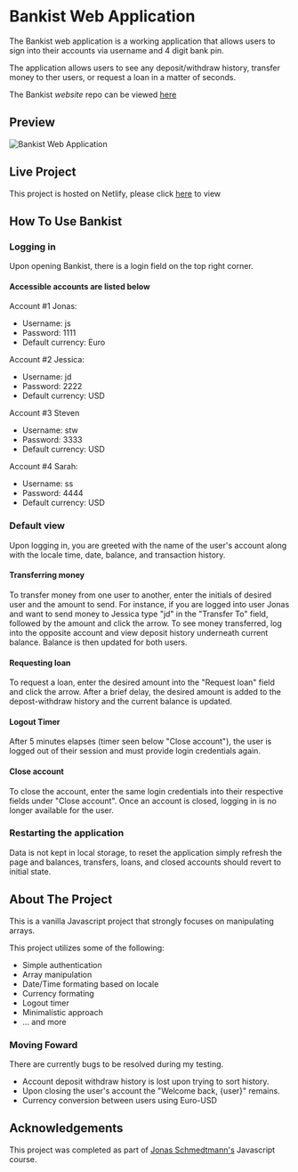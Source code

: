 # Bankist Web Application

The Bankist web application is a working application that allows users to sign into their accounts via username and 4 digit bank pin. 

The application allows users to see any deposit/withdraw history, transfer money to ther users, or request a loan in a matter of seconds. 

The Bankist *website* repo can be viewed [here](https://github.com/vvsdan/bankist) 
## Preview

![Bankist Web Application](https://dj-project-previews.s3.amazonaws.com/js-projects/bankist.png)
## Live Project

This project is hosted on Netlify, please click [here](https://amazing-meerkat-fc8b5c.netlify.app) to view
## How To Use Bankist

### Logging in

Upon opening Bankist, there is a login field on the top right corner. 

#### Accessible accounts are listed below

Account #1 Jonas: 
- Username: js
- Password: 1111 
- Default currency: Euro

Account #2 Jessica: 
- Username: jd
- Password: 2222
- Default currency: USD 

Account #3 Steven
- Username: stw
- Password: 3333 
- Default currency: USD 

Account #4 Sarah:
- Username: ss
- Password: 4444 
- Default currency: USD 

### Default view 
Upon logging in, you are greeted with the name of the user's account along with the locale time, date, balance, and transaction history. 

#### Transferring money 
To transfer money from one user to another, enter the initials of desired user and the amount to send. For instance, if you are logged into user Jonas and want to send money to Jessica type "jd" in the "Transfer To" field, followed by the amount and click the arrow. 
To see money transferred, log into the opposite account and view deposit history underneath current balance. Balance is then updated for both users. 

#### Requesting loan
To request a loan, enter the desired amount into the "Request loan" field and click the arrow. After a brief delay, the desired amount is added to the depost-withdraw history and the current balance is updated. 

#### Logout Timer 
After 5 minutes elapses (timer seen below "Close account"), the user is logged out of their session and must provide login credentials again.

#### Close account 
To close the account, enter the same login credentials into their respective fields under "Close account". Once an account is closed, logging in is no longer available for the user. 

### Restarting the application

Data is not kept in local storage, to reset the application simply refresh the page and balances, transfers, loans, and closed accounts should revert to initial state. 
## About The Project
This is a vanilla Javascript project that strongly focuses on manipulating arrays. 

This project utilizes some of the following: 
- Simple authentication
- Array manipulation 
- Date/Time formating based on locale
- Currency formating
- Logout timer 
- Minimalistic approach
- ... and more 

### Moving Foward
There are currently bugs to be resolved during my testing. 
-  Account deposit withdraw history is lost upon trying to sort history. 
-  Upon closing the user's account the "Welcome back, {user}" remains. 
- Currency conversion between users using Euro-USD
## Acknowledgements

This project was completed as part of [Jonas Schmedtmann's](https://github.com/jonasschmedtmann) Javascript course. 
